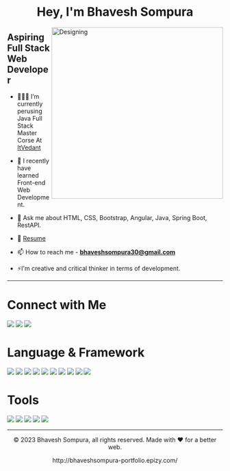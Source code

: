 <h1 align="center">
   Hey, I'm Bhavesh Sompura 
</h1>

<img align="right" width="400" alt="Designing" src="https://user-images.githubusercontent.com/56756309/214362935-9cc13496-c2af-475e-ba1a-397c7a1291c5.png">

## Aspiring Full Stack Web Developer 

  - 🧑🏻‍💻 I’m currently perusing Java Full Stack Master Corse At [ItVedant](https://www.itvedant.com/)
  
  - 🌱 I recently have learned Front-end Web Development.
  
  - 💬 Ask me about HTML, CSS, Bootstrap, Angular, Java, Spring Boot, RestAPI.
  
  - 📄 [Resume](https://drive.google.com/file/d/1L9PgGZIjC4LlqF1lWyEUsSOeAzOu-mkp/view?usp=share_link)
  
  - 📫 How to reach me - **bhaveshsompura30@gmail.com**
  
  - ⚡I'm creative and critical thinker in terms of development.

---
# Connect with Me
 <a href="https://www.linkedin.com/in/bhavesh-sompura-0462391aa/"><img src="https://img.shields.io/badge/LinkedIn-0077B5?style=for-the-badge&logo=linkedin&logoColor=white" /></a>
 <a href="https://twitter.com/Bhavesh30_"><img src="https://img.shields.io/badge/Twitter-1DA1F2?style=for-the-badge&logo=twitter&logoColor=white" /></a>
 <a href="https://www.instagram.com/_bhavesh_sompura__/"><img src="https://img.shields.io/badge/Instagram-E4405F?style=for-the-badge&logo=instagram&logoColor=white" /></a>

# Language & Framework
<p>
  <img src="https://img.shields.io/badge/HTML5-E34F26?style=for-the-badge&logo=html5&logoColor=white" />
  <img src="https://img.shields.io/badge/CSS3-1572B6?style=for-the-badge&logo=css3&logoColor=white" />
  <img src="https://img.shields.io/badge/JavaScript-323330?style=for-the-badge&logo=javascript&logoColor=F7DF1E" />
  <img src="https://img.shields.io/badge/Bootstrap-563D7C?style=for-the-badge&logo=bootstrap&logoColor=white" />
  <img src="https://img.shields.io/badge/-ReactJs-61DAFB?logo=react&logoColor=white&style=for-the-badge" />
   <img src="https://img.shields.io/badge/Angular-DD0031?style=for-the-badge&logo=angular&logoColor=white" />
  <img src="https://img.shields.io/badge/Java-ED8B00?style=for-the-badge&logo=java&logoColor=white" />
  <img src="https://img.shields.io/badge/Spring-6DB33F?style=for-the-badge&logo=spring&logoColor=white" />
  <img src="https://img.shields.io/badge/Spring_Boot-F2F4F9?style=for-the-badge&logo=spring-boot" />
  <img src="https://img.shields.io/badge/MySQL-005C84?style=for-the-badge&logo=mysql&logoColor=white" />
</p>

# Tools
<p>
  <img src="https://img.shields.io/badge/Visual_Studio_Code-0078D4?style=for-the-badge&logo=visual%20studio%20code&logoColor=white" />
  <img src="https://img.shields.io/badge/Eclipse-2C2255?style=for-the-badge&logo=eclipse&logoColor=white" />
  <img src="https://img.shields.io/badge/Xampp-F37623?style=for-the-badge&logo=xampp&logoColor=white" />
  <img src="https://img.shields.io/badge/Postman-FF6C37?style=for-the-badge&logo=Postman&logoColor=white" />
  <img src="https://img.shields.io/badge/Node.js-339933?style=for-the-badge&logo=nodedotjs&logoColor=white" />
</p>


---
<p align="center"> © 2023 Bhavesh Sompura, all rights reserved. Made with ❤️ for a better web. </p>
<p align="center">
http://bhaveshsompura-portfolio.epizy.com/
</p>




